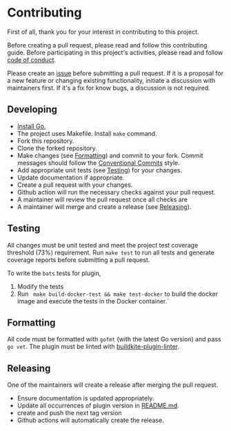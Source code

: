 # Contributing

First of all, thank you for your interest in contributing to this project.

Before creating a pull request, please read and follow this contributing guide.
Before participating in this project's activities, please read and follow [code of conduct](https://github.com/buildkite-plugins/monorepo-diff-buildkite-plugin/blob/master/CODE_OF_CONDUCT.md).

Please create an [issue](https://github.com/buildkite-plugins/monorepo-diff-buildkite-plugin/issues) before submitting a pull request. If it is a proposal for a new feature or changing existing functionality, initiate a discussion with maintainers first. If it's a fix for know bugs, a discussion is not required.

## Developing

- [Install Go.](https://golang.org/doc/install)
- The project uses Makefile. Install `make` command.
- Fork this repository.
- Clone the forked repository.
-  Make changes (see [Formatting](https://github.com/buildkite-plugins/monorepo-diff-buildkite-plugin/blob/master/CONTRIBUTING.md#formatting)) and commit to your fork. Commit messages should follow the [Conventional Commits](https://www.conventionalcommits.org/) style.
- Add appropriate unit tests (see [Testing](https://github.com/buildkite-plugins/monorepo-diff-buildkite-plugin/blob/master/CONTRIBUTING.md#testing)) for your changes.
- Update documentation if appropriate.
- Create a pull request with your changes.
- Github action will run the necessary checks against your pull request.
- A maintainer will review the pull request once all checks are
- A maintainer will merge and create a release (see [Releasing](https://github.com/buildkite-plugins/monorepo-diff-buildkite-plugin/blob/master/CONTRIBUTING.md#releasing)).

## Testing

All changes must be unit tested and meet the project test coverage threshold (73%) requirement.
Run `make test` to run all tests and generate coverage reports before submitting a pull request.

To write the `bats` tests for plugin,
1. Modify the tests
2. Run ` make build-docker-test && make test-docker` to build the docker image and execute the tests in the Docker container.`

## Formatting

All code must be formatted with `gofmt` (with the latest Go version) and pass `go vet`. The plugin must be linted with [buildkite-plugin-linter](https://github.com/buildkite-plugins/buildkite-plugin-linter). 

## Releasing

One of the maintainers will create a release after merging the pull request.
- Ensure documentation is updated appropriately.
- Update all occurrences of plugin version in [README.md]( https://github.com/buildkite-plugins/monorepo-diff-buildkite-plugin/blob/master/README.md ).
- create and push the next tag version
- Github actions will automatically create the release.

